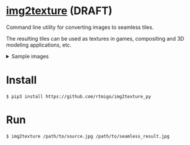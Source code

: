 # [img2texture](https://github.com/rtmigo/img2texture_py#readme) (DRAFT)

Command line utility for converting images to seamless tiles.

The resulting tiles can be used as textures in games, compositing and 3D modeling applications, etc.

<details>
  <summary>Sample images</summary>

### Source image

![Source image](docs/1_orion_src.jpg) 

### Source tiled 

![Source tiled](docs/1_orion_src_2x2.jpg)

### Converted image

![Converted image](docs/2_orion_seamless.jpg)

This is the result of `img2texture`. The image is slightly reduced in size and the edges are modified.

### Converted tiled

![Converted tiled](docs/2_orion_seamless.jpg2x2.jpg)

The seams between the tiles are no longer obvious.
</details>

# Install

```
$ pip3 install https://github.com/rtmigo/img2texture_py
```

# Run

```
$ img2texture /path/to/source.jpg /path/to/seamless_result.jpg 
```

